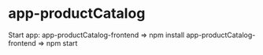 # app-productCatalog
Start  app:
app-productCatalog-frontend => npm install
app-productCatalog-frontend => npm start
